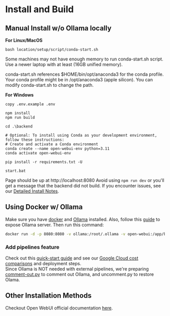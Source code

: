 # Install and Build



## Manual Install w/o Ollama locally

**For Linux/MacOS**

    bash location/setup/script/conda-start.sh

Some machines may not have enough memory to run conda-start.sh script. Use a newer laptop with at least (16GB unified memory). 

conda-start.sh references $HOME/bin/opt/anaconda3 for the conda profile. Your conda profile might be in /opt/anaconda3 (apple silicon). You can modify conda-start.sh to change the path.

**For Windows**

```
copy .env.example .env

npm install
npm run build

cd .\backend

# Optional: To install using Conda as your development environment, follow these instructions:
# Create and activate a Conda environment
conda create --name open-webui-env python=3.11
conda activate open-webui-env

pip install -r requirements.txt -U

start.bat
```

Page should be up at http://localhost:8080
Avoid using `npm run dev` or you'll get a message that the backend did not build.
If you encounter issues, see our [Detailed Install Notes](../).

## Using Docker w/ Ollama

Make sure you have [docker](https://www.docker.com/products/docker-desktop/) and [Ollama](https://ollama.com/) installed. Also, follow this [guide](https://github.com/ollama/ollama/blob/86b907f82ad1cc5eb16e919d6cb5830765d73be4/docs/faq.md?plain=1#L62) to expose Ollama server. Then run this command:

```zsh
docker run -d -p 8080:8080 -v ollama:/root/.ollama -v open-webui:/app/backend/data --name open-webui --restart always [IMAGE]
```

### Add pipelines feature

Check out this [quick-start guide](https://docs.openwebui.com/pipelines/) and see our [Google Cloud cost comparisons](../google-cloud) and deployment steps.  
Since Ollama is NOT needed with external pipelines, we're preparing 
[comment-out.py](../ollama) to comment out Ollama, and uncomment.py to restore Olama.

## Other Installation Methods

Checkout Open WebUI official documentation [here](https://docs.openwebui.com/).
